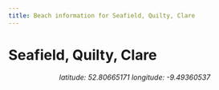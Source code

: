 ```yaml
---
title: Beach information for Seafield, Quilty, Clare
---
```

# Seafield, Quilty, Clare 

<div align="center"><i>latitude: 52.80665171 longitude: -9.49360537</i></div>